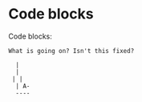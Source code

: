 # Code blocks

Code blocks:

```text
What is going on? Isn't this fixed?

  |
  |
 | |
  | A- 
  ----
  
```

